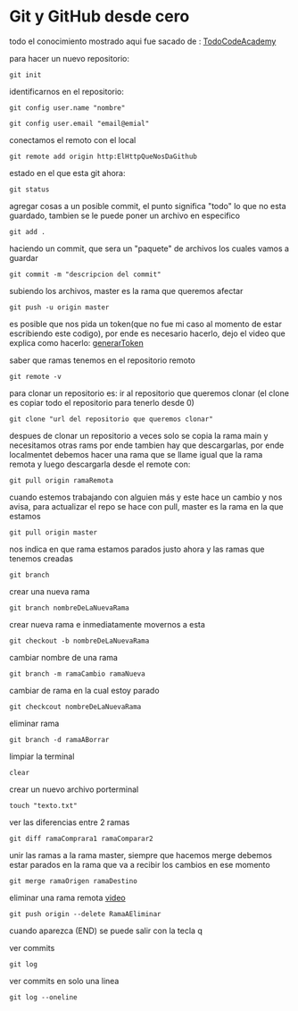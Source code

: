 # Git y GitHub desde cero
todo el conocimiento mostrado aqui fue sacado de : 
[TodoCodeAcademy](https://todocodeacademy.com)


para hacer un nuevo repositorio:
~~~
git init 
~~~

identificarnos en el repositorio:
~~~
git config user.name "nombre"
~~~

~~~
git config user.email "email@emial"
~~~

conectamos el remoto con el local
~~~
git remote add origin http:ElHttpQueNosDaGithub
~~~

estado en el que esta git ahora:
~~~
git status
~~~

agregar cosas a un posible commit, el punto significa "todo" lo que no esta guardado, tambien se le puede poner un archivo en especifico 
~~~
git add .
~~~

haciendo un commit, que sera un "paquete" de archivos los cuales vamos a guardar
~~~
git commit -m "descripcion del commit"
~~~

subiendo los archivos, master es la rama que queremos afectar
~~~
git push -u origin master
~~~

es posible que nos pida un token(que no fue mi caso al momento de estar escribiendo este codigo), por ende es necesario hacerlo, dejo el video que explica como hacerlo:
[generarToken](https://www.youtube.com/watch?v=2nzOI-ynXF4)

saber que ramas tenemos en el repositorio remoto
~~~
git remote -v
~~~

para clonar un repositorio es: ir al repositorio que queremos clonar (el clone es copiar todo el repositorio para tenerlo desde 0) 
~~~
git clone "url del repositorio que queremos clonar"
~~~

despues de clonar un repositorio a veces solo se copia la rama main y necesitamos otras rams por ende tambien hay que descargarlas, por ende localmentet debemos hacer una rama que se llame igual que la rama remota y luego descargarla desde el remote con:
~~~
git pull origin ramaRemota
~~~

cuando estemos trabajando con alguien más y este hace un cambio y nos avisa, para actualizar el repo se hace con pull, master es la rama en la que estamos 
~~~
git pull origin master
~~~

nos indica en que rama estamos parados justo ahora y las ramas que tenemos creadas
~~~
git branch
~~~

crear una nueva rama 
~~~
git branch nombreDeLaNuevaRama 
~~~

crear nueva rama e inmediatamente movernos a esta 
~~~
git checkout -b nombreDeLaNuevaRama 
~~~
cambiar nombre de una rama
~~~
git branch -m ramaCambio ramaNueva
~~~

cambiar de rama en la cual estoy parado
~~~
git checkcout nombreDeLaNuevaRama
~~~

eliminar rama 
~~~
git branch -d ramaABorrar 
~~~

limpiar la terminal
~~~
clear 
~~~

crear un nuevo archivo porterminal
~~~
touch "texto.txt" 
~~~

ver las diferencias entre 2 ramas
~~~
git diff ramaComprara1 ramaComparar2 
~~~

unir las ramas a la rama master, siempre que hacemos merge debemos estar parados en la rama que va a recibir los cambios en ese momento
~~~
git merge ramaOrigen ramaDestino
~~~

eliminar una rama remota 
[video](https://www.youtube.com/watch?v=_1IgkSx4pjQ)

~~~
git push origin --delete RamaAEliminar
~~~

cuando aparezca (END) se puede salir con la tecla q

ver commits
~~~
git log
~~~

ver commits en solo una linea
~~~
git log --oneline
~~~


